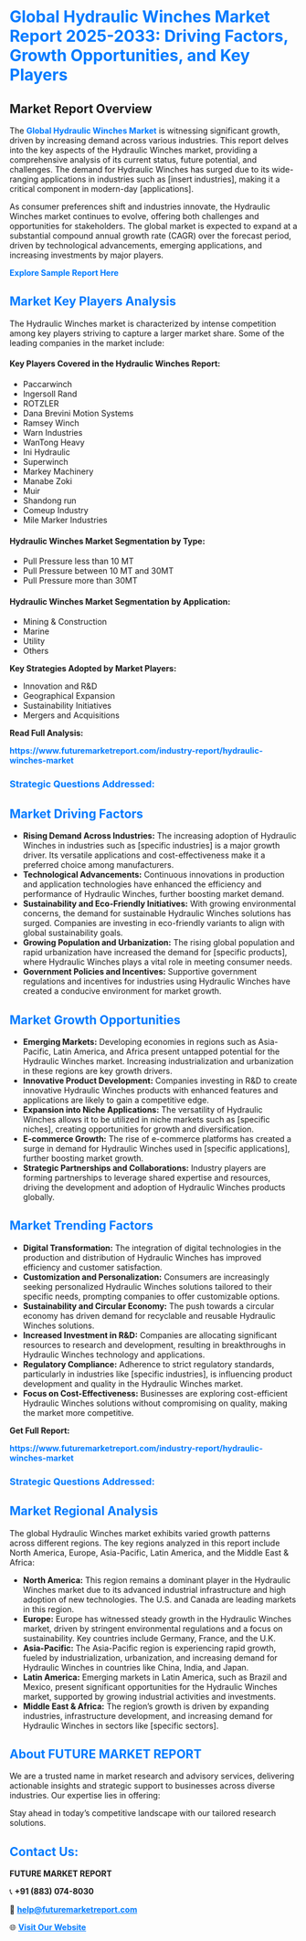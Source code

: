 <h1 style="color: #007BFF;">Global Hydraulic Winches Market Report 2025-2033: Driving Factors, Growth Opportunities, and Key Players</h1>

<section id="overview">
<h2>Market Report Overview</h2>
<p>The <a href="https://www.futuremarketreport.com/industry-report/hydraulic-winches-market" style="color: #007BFF; text-decoration: none;"><strong>Global Hydraulic Winches Market</strong></a> is witnessing significant growth, driven by increasing demand across various industries. This report delves into the key aspects of the Hydraulic Winches market, providing a comprehensive analysis of its current status, future potential, and challenges. The demand for Hydraulic Winches has surged due to its wide-ranging applications in industries such as [insert industries], making it a critical component in modern-day [applications].</p>
<p>As consumer preferences shift and industries innovate, the Hydraulic Winches market continues to evolve, offering both challenges and opportunities for stakeholders. The global market is expected to expand at a substantial compound annual growth rate (CAGR) over the forecast period, driven by technological advancements, emerging applications, and increasing investments by major players.</p>
</section>

<section id="overview">
<p><a href="https://www.futuremarketreport.com/request-sample/reportId=60742" style="color: #007BFF; text-decoration: none;"><strong>Explore Sample Report Here</strong></a></p>
</section>

<section id="key-players">
<h2 style="color: #007BFF;">Market Key Players Analysis</h2>
<p>The Hydraulic Winches market is characterized by intense competition among key players striving to capture a larger market share. Some of the leading companies in the market include:</p>
<h4>Key Players Covered in the Hydraulic Winches Report:</h4>
<ul><li>Paccarwinch</li><li>Ingersoll Rand</li><li>ROTZLER</li><li>Dana Brevini Motion Systems</li><li>Ramsey Winch</li><li>Warn Industries</li><li>WanTong Heavy</li><li>Ini Hydraulic</li><li>Superwinch</li><li>Markey Machinery</li><li>Manabe Zoki</li><li>Muir</li><li>Shandong run</li><li>Comeup Industry</li><li>Mile Marker Industries</li></ul>
<h4>Hydraulic Winches Market Segmentation by Type:</h4>
<ul><li>Pull Pressure less than 10 MT</li><li>Pull Pressure between 10 MT and 30MT</li><li>Pull Pressure more than 30MT</li></ul>

<h4>Hydraulic Winches Market Segmentation by Application:</h4>
<ul><li>Mining &amp; Construction</li><li>Marine</li><li>Utility</li><li>Others</li></ul>
<p><strong>Key Strategies Adopted by Market Players:</strong></p>
<ul>
<li>Innovation and R&D</li>
<li>Geographical Expansion</li>
<li>Sustainability Initiatives</li>
<li>Mergers and Acquisitions</li>
</ul>
</section>

<section>
<p><strong>Read Full Analysis: </strong></p><a href="https://www.futuremarketreport.com/industry-report/hydraulic-winches-market" style="color: #007BFF; text-decoration: none;"><strong>https://www.futuremarketreport.com/industry-report/hydraulic-winches-market</strong></a>
<h3 style="color: #007BFF;">Strategic Questions Addressed:</h3>
</section>

<section id="driving-factors">
<h2 style="color: #007BFF;">Market Driving Factors</h2>
<ul>
<li><strong>Rising Demand Across Industries:</strong> The increasing adoption of Hydraulic Winches in industries such as [specific industries] is a major growth driver. Its versatile applications and cost-effectiveness make it a preferred choice among manufacturers.</li>
<li><strong>Technological Advancements:</strong> Continuous innovations in production and application technologies have enhanced the efficiency and performance of Hydraulic Winches, further boosting market demand.</li>
<li><strong>Sustainability and Eco-Friendly Initiatives:</strong> With growing environmental concerns, the demand for sustainable Hydraulic Winches solutions has surged. Companies are investing in eco-friendly variants to align with global sustainability goals.</li>
<li><strong>Growing Population and Urbanization:</strong> The rising global population and rapid urbanization have increased the demand for [specific products], where Hydraulic Winches plays a vital role in meeting consumer needs.</li>
<li><strong>Government Policies and Incentives:</strong> Supportive government regulations and incentives for industries using Hydraulic Winches have created a conducive environment for market growth.</li>
</ul>
</section>

<section id="growth-opportunities">
<h2 style="color: #007BFF;">Market Growth Opportunities</h2>
<ul>
<li><strong>Emerging Markets:</strong> Developing economies in regions such as Asia-Pacific, Latin America, and Africa present untapped potential for the Hydraulic Winches market. Increasing industrialization and urbanization in these regions are key growth drivers.</li>
<li><strong>Innovative Product Development:</strong> Companies investing in R&D to create innovative Hydraulic Winches products with enhanced features and applications are likely to gain a competitive edge.</li>
<li><strong>Expansion into Niche Applications:</strong> The versatility of Hydraulic Winches allows it to be utilized in niche markets such as [specific niches], creating opportunities for growth and diversification.</li>
<li><strong>E-commerce Growth:</strong> The rise of e-commerce platforms has created a surge in demand for Hydraulic Winches used in [specific applications], further boosting market growth.</li>
<li><strong>Strategic Partnerships and Collaborations:</strong> Industry players are forming partnerships to leverage shared expertise and resources, driving the development and adoption of Hydraulic Winches products globally.</li>
</ul>
</section>

<section id="trending-factors">
<h2 style="color: #007BFF;">Market Trending Factors</h2>
<ul>
<li><strong>Digital Transformation:</strong> The integration of digital technologies in the production and distribution of Hydraulic Winches has improved efficiency and customer satisfaction.</li>
<li><strong>Customization and Personalization:</strong> Consumers are increasingly seeking personalized Hydraulic Winches solutions tailored to their specific needs, prompting companies to offer customizable options.</li>
<li><strong>Sustainability and Circular Economy:</strong> The push towards a circular economy has driven demand for recyclable and reusable Hydraulic Winches solutions.</li>
<li><strong>Increased Investment in R&D:</strong> Companies are allocating significant resources to research and development, resulting in breakthroughs in Hydraulic Winches technology and applications.</li>
<li><strong>Regulatory Compliance:</strong> Adherence to strict regulatory standards, particularly in industries like [specific industries], is influencing product development and quality in the Hydraulic Winches market.</li>
<li><strong>Focus on Cost-Effectiveness:</strong> Businesses are exploring cost-efficient Hydraulic Winches solutions without compromising on quality, making the market more competitive.</li>
</ul>
</section>

<section>
<p><strong>Get Full Report: </strong></p><a href="https://www.futuremarketreport.com/industry-report/hydraulic-winches-market" style="color: #007BFF; text-decoration: none;"><strong>https://www.futuremarketreport.com/industry-report/hydraulic-winches-market</strong></a>
<h3 style="color: #007BFF;">Strategic Questions Addressed:</h3>
</section>


<section id="regional-analysis">
<h2 style="color: #007BFF;">Market Regional Analysis</h2>
<p>The global Hydraulic Winches market exhibits varied growth patterns across different regions. The key regions analyzed in this report include North America, Europe, Asia-Pacific, Latin America, and the Middle East & Africa:</p>
<ul>
<li><strong>North America:</strong> This region remains a dominant player in the Hydraulic Winches market due to its advanced industrial infrastructure and high adoption of new technologies. The U.S. and Canada are leading markets in this region.</li>
<li><strong>Europe:</strong> Europe has witnessed steady growth in the Hydraulic Winches market, driven by stringent environmental regulations and a focus on sustainability. Key countries include Germany, France, and the U.K.</li>
<li><strong>Asia-Pacific:</strong> The Asia-Pacific region is experiencing rapid growth, fueled by industrialization, urbanization, and increasing demand for Hydraulic Winches in countries like China, India, and Japan.</li>
<li><strong>Latin America:</strong> Emerging markets in Latin America, such as Brazil and Mexico, present significant opportunities for the Hydraulic Winches market, supported by growing industrial activities and investments.</li>
<li><strong>Middle East & Africa:</strong> The region’s growth is driven by expanding industries, infrastructure development, and increasing demand for Hydraulic Winches in sectors like [specific sectors].</li>
</ul>
</section>

<footer>
<h2 style="color: #007BFF;">About FUTURE MARKET REPORT</h2>
<p>We are a trusted name in market research and advisory services, delivering actionable insights and strategic support to businesses across diverse industries. Our expertise lies in offering:</p>

<p>Stay ahead in today’s competitive landscape with our tailored research solutions.</p>

<h2 style="color: #007BFF;">Contact Us:</h2>
<p><strong>FUTURE MARKET REPORT</strong></p>
<p>📞 <strong>+91 (883) 074-8030</strong></p>
<p>📧 <strong><a href="mailto:help@futuremarketreport.com" style="color: #007BFF;">help@futuremarketreport.com</a></strong></p>
<p>🌐 <strong><a href="https://www.futuremarketreport.com/" style="color: #007BFF;">Visit Our Website</a></strong></p>
</footer>